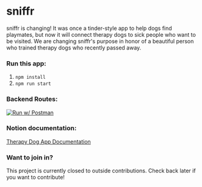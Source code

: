 # sniffr

sniffr is changing! It was once a tinder-style app to help dogs find playmates, but now it will connect therapy dogs to sick people who want to be visited. We are changing sniffr's purpose in honor of a beautiful person who trained therapy dogs who recently passed away.

### Run this app:

1. `npm install`
2. `npm run start`

### Backend Routes:

[![Run w/ Postman](https://run.pstmn.io/button.svg)](https://documenter.getpostman.com/view/12180328/2s83tGnWnR)

### Notion documentation:

<a href="https://www.notion.so/allierae/Therapy-Dog-App-8950ff47cc874c5c83abbfd1d1bdeb83">Therapy Dog App Documentation</a>

### Want to join in?

This project is currently closed to outside contributions. Check back later if you want to contribute!
